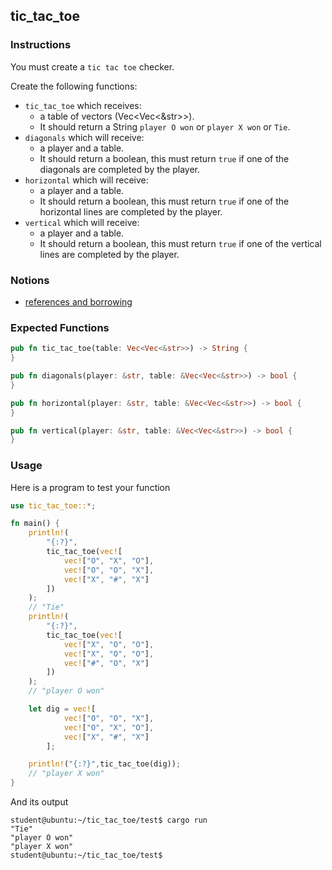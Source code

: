 ## tic_tac_toe

### Instructions

You must create a `tic tac toe` checker.

Create the following functions:

- `tic_tac_toe` which receives:
  - a table of vectors (Vec<Vec<&str>>).
  - It should return a String `player O won` or `player X won` or `Tie`.
- `diagonals` which will receive:
  - a player and a table.
  - It should return a boolean, this must return `true` if one of the diagonals are completed by the player.
- `horizontal` which will receive:
  - a player and a table.
  - It should return a boolean, this must return `true` if one of the horizontal lines are completed by the player.
- `vertical` which will receive:
  - a player and a table.
  - It should return a boolean, this must return `true` if one of the vertical lines are completed by the player.

### Notions

- [references and borrowing](https://doc.rust-lang.org/book/ch04-02-references-and-borrowing.html)

### Expected Functions

```rust
pub fn tic_tac_toe(table: Vec<Vec<&str>>) -> String {
}

pub fn diagonals(player: &str, table: &Vec<Vec<&str>>) -> bool {
}

pub fn horizontal(player: &str, table: &Vec<Vec<&str>>) -> bool {
}

pub fn vertical(player: &str, table: &Vec<Vec<&str>>) -> bool {
}
```

### Usage

Here is a program to test your function

```rust
use tic_tac_toe::*;

fn main() {
    println!(
        "{:?}",
        tic_tac_toe(vec![
            vec!["O", "X", "O"],
            vec!["O", "O", "X"],
            vec!["X", "#", "X"]
        ])
    );
    // "Tie"
    println!(
        "{:?}",
        tic_tac_toe(vec![
            vec!["X", "O", "O"],
            vec!["X", "O", "O"],
            vec!["#", "O", "X"]
        ])
    );
    // "player O won"

    let dig = vec![
            vec!["O", "O", "X"],
            vec!["O", "X", "O"],
            vec!["X", "#", "X"]
        ];

    println!("{:?}",tic_tac_toe(dig));
    // "player X won"
}
```

And its output

```console
student@ubuntu:~/tic_tac_toe/test$ cargo run
"Tie"
"player O won"
"player X won"
student@ubuntu:~/tic_tac_toe/test$
```
